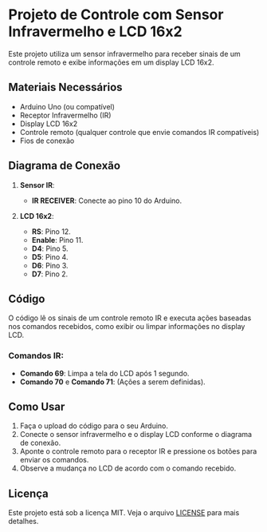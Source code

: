 # Projeto de Controle com Sensor Infravermelho e LCD 16x2

Este projeto utiliza um sensor infravermelho para receber sinais de um controle remoto e exibe informações em um display LCD 16x2.

## Materiais Necessários

- Arduino Uno (ou compatível)
- Receptor Infravermelho (IR)
- Display LCD 16x2
- Controle remoto (qualquer controle que envie comandos IR compatíveis)
- Fios de conexão

## Diagrama de Conexão

1. **Sensor IR**:
   - **IR RECEIVER**: Conecte ao pino 10 do Arduino.
   
2. **LCD 16x2**:
   - **RS**: Pino 12.
   - **Enable**: Pino 11.
   - **D4**: Pino 5.
   - **D5**: Pino 4.
   - **D6**: Pino 3.
   - **D7**: Pino 2.

## Código

O código lê os sinais de um controle remoto IR e executa ações baseadas nos comandos recebidos, como exibir ou limpar informações no display LCD.

### Comandos IR:
- **Comando 69**: Limpa a tela do LCD após 1 segundo.
- **Comando 70** e **Comando 71**: (Ações a serem definidas).

## Como Usar

1. Faça o upload do código para o seu Arduino.
2. Conecte o sensor infravermelho e o display LCD conforme o diagrama de conexão.
3. Aponte o controle remoto para o receptor IR e pressione os botões para enviar os comandos.
4. Observe a mudança no LCD de acordo com o comando recebido.

## Licença

Este projeto está sob a licença MIT. Veja o arquivo [LICENSE](LICENSE) para mais detalhes.
